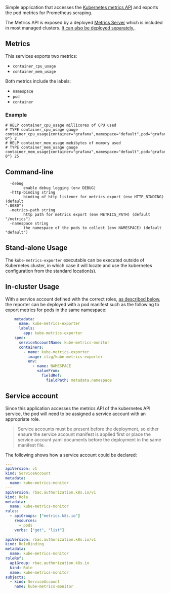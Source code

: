 Simple application that accesses the [Kubernetes metrics API](https://github.com/kubernetes/metrics) and exports the pod metrics for Prometheus scraping.

The Metrics API is exposed by a deployed [Metrics Server](https://kubernetes.io/docs/tasks/debug-application-cluster/resource-metrics-pipeline/#metrics-server) which is included in most managed clusters. [It can also be deployed separately.](https://github.com/kubernetes-sigs/metrics-server).

## Metrics

This services exports two metrics:
- `container_cpu_usage`
- `container_mem_usage`

Both metrics include the labels:
- `namespace`
- `pod`
- `container`

### Example
```
# HELP container_cpu_usage millicores of CPU used
# TYPE container_cpu_usage gauge
container_cpu_usage{container="grafana",namespace="default",pod="grafana-0"} 2
# HELP container_mem_usage mebibytes of memory used
# TYPE container_mem_usage gauge
container_mem_usage{container="grafana",namespace="default",pod="grafana-0"} 25
```

## Command-line

```
  -debug
        enable debug logging (env DEBUG)
  -http-binding string
        binding of http listener for metrics export (env HTTP_BINDING) (default
":8080")
  -metrics-path string
        http path for metrics export (env METRICS_PATH) (default "/metrics")
  -namespace string
        the namespace of the pods to collect (env NAMESPACE) (default "default")
```

## Stand-alone Usage

The `kube-metrics-exporter` executable can be executed outside of Kubernetes cluster, in which case it will locate and use the kubernetes configuration from the standard location(s).

## In-cluster Usage

With a service account defined with the correct roles, [as described below](#service-account), the reporter can be deployed with a pod manifest such as the following to export metrics for pods in the same namespace:

```yaml
    metadata:
      name: kube-metrics-exporter
      labels:
        app: kube-metrics-exporter
    spec:
      serviceAccountName: kube-metrics-monitor
      containers:
        - name: kube-metrics-exporter
          image: itzg/kube-metrics-exporter
          env:
            - name: NAMESPACE
              valueFrom:
                fieldRef:
                  fieldPath: metadata.namespace
```

## Service account

Since this application accesses the metrics API of the kubernetes API service, the pod will need to be assigned a service account with an appropriate role. 

> Service accounts must be present before the deployment, so either ensure the service account manifest is applied first or place the service account yaml documents before the deployment in the same manifest file.

The following shows how a service account could be declared:

```yaml
---
apiVersion: v1
kind: ServiceAccount
metadata:
  name: kube-metrics-monitor
---
apiVersion: rbac.authorization.k8s.io/v1
kind: Role
metadata:
  name: kube-metrics-monitor
rules:
  - apiGroups: ["metrics.k8s.io"]
    resources:
      - pods
    verbs: ["get", "list"]
---
apiVersion: rbac.authorization.k8s.io/v1
kind: RoleBinding
metadata:
  name: kube-metrics-monitor
roleRef:
  apiGroup: rbac.authorization.k8s.io
  kind: Role
  name: kube-metrics-monitor
subjects:
  - kind: ServiceAccount
    name: kube-metrics-monitor
```
